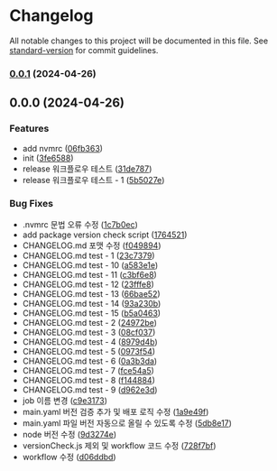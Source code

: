 # Changelog

All notable changes to this project will be documented in this file. See [standard-version](https://github.com/conventional-changelog/standard-version) for commit guidelines.

### [0.0.1](https://github.com/rrrrrrrrrrr-org/eslint-config-custom/compare/v0.0.0...v0.0.1) (2024-04-26)

## 0.0.0 (2024-04-26)


### Features

* add nvmrc ([06fb363](https://github.com/rrrrrrrrrrr-org/eslint-config-custom/commit/06fb3639ed0904ca40da3d6fa4412a6075e85dce))
* init ([3fe6588](https://github.com/rrrrrrrrrrr-org/eslint-config-custom/commit/3fe6588284213cce41a644825db5274082c09d69))
* release 워크플로우 테스트 ([31de787](https://github.com/rrrrrrrrrrr-org/eslint-config-custom/commit/31de787e2005efede19b2dbf53b4ccb2a278aae4))
* release 워크플로우 테스트 - 1 ([5b5027e](https://github.com/rrrrrrrrrrr-org/eslint-config-custom/commit/5b5027e5710a863eb427709a660cfae335bdd021))


### Bug Fixes

* .nvmrc 문법 오류 수정 ([1c7b0ec](https://github.com/rrrrrrrrrrr-org/eslint-config-custom/commit/1c7b0ecbdfaf3317d754b767c162b646e7111c52))
* add package version check script ([1764521](https://github.com/rrrrrrrrrrr-org/eslint-config-custom/commit/1764521dc4a8e15900d080ce7311b3d7d9bca363))
* CHANGELOG.md 포맷 수정 ([f049894](https://github.com/rrrrrrrrrrr-org/eslint-config-custom/commit/f04989460c41a61dec69032e36d2802014747931))
* CHANGELOG.md test - 1 ([23c7379](https://github.com/rrrrrrrrrrr-org/eslint-config-custom/commit/23c7379dab10d66a67a372e78f2d8e054aaf06d6))
* CHANGELOG.md test - 10 ([a583e1e](https://github.com/rrrrrrrrrrr-org/eslint-config-custom/commit/a583e1e57a5afdf4591e459b7bab34fd4e32c857))
* CHANGELOG.md test - 11 ([c3bf6e8](https://github.com/rrrrrrrrrrr-org/eslint-config-custom/commit/c3bf6e8bde9c31ecf88ccdd28968e4b84f25c41b))
* CHANGELOG.md test - 12 ([23fffe8](https://github.com/rrrrrrrrrrr-org/eslint-config-custom/commit/23fffe8cfa5ac71c98e3eb728e47b3d1c2730be1))
* CHANGELOG.md test - 13 ([66bae52](https://github.com/rrrrrrrrrrr-org/eslint-config-custom/commit/66bae523685a353056fc4b33ac9ce053b2f63174))
* CHANGELOG.md test - 14 ([93a230b](https://github.com/rrrrrrrrrrr-org/eslint-config-custom/commit/93a230b111e4f09817ab6b1db376a9e3870fb709))
* CHANGELOG.md test - 15 ([b5a0463](https://github.com/rrrrrrrrrrr-org/eslint-config-custom/commit/b5a0463437bb42df879c7bce77484e34724a8a86))
* CHANGELOG.md test - 2 ([24972be](https://github.com/rrrrrrrrrrr-org/eslint-config-custom/commit/24972be5fe6759670fbd60641a4619702d1413fb))
* CHANGELOG.md test - 3 ([08cf037](https://github.com/rrrrrrrrrrr-org/eslint-config-custom/commit/08cf037b8b21b1f4d08f79487a2f2512fdac1012))
* CHANGELOG.md test - 4 ([8979d4b](https://github.com/rrrrrrrrrrr-org/eslint-config-custom/commit/8979d4ba22b92a3efc8d2f12d5d34fffab948fc1))
* CHANGELOG.md test - 5 ([0973f54](https://github.com/rrrrrrrrrrr-org/eslint-config-custom/commit/0973f540cee45c660c9ec0de4ddae2a3bfb852aa))
* CHANGELOG.md test - 6 ([0a3b3da](https://github.com/rrrrrrrrrrr-org/eslint-config-custom/commit/0a3b3dafe83d307ee88658a42fad2140c3683480))
* CHANGELOG.md test - 7 ([fce54a5](https://github.com/rrrrrrrrrrr-org/eslint-config-custom/commit/fce54a51217e627290cfd6530654904d564e1e64))
* CHANGELOG.md test - 8 ([f144884](https://github.com/rrrrrrrrrrr-org/eslint-config-custom/commit/f144884928499335eca8c2b3f44084dd4d1d642e))
* CHANGELOG.md test - 9 ([d962e3d](https://github.com/rrrrrrrrrrr-org/eslint-config-custom/commit/d962e3dca7b16852875b0bafcac8341d59b7d714))
* job 이름 변경 ([c9e3173](https://github.com/rrrrrrrrrrr-org/eslint-config-custom/commit/c9e317345c8367997353e04bf978b0ef01e7e5bb))
* main.yaml 버전 검증 추가 및 배포 로직 수정 ([1a9e49f](https://github.com/rrrrrrrrrrr-org/eslint-config-custom/commit/1a9e49f0b67028c578a775a0b658655d844aeef9))
* main.yaml 파일 버전 자동으로 올릴 수 있도록 수정 ([5db8e17](https://github.com/rrrrrrrrrrr-org/eslint-config-custom/commit/5db8e177b29d7b14c9542e8e31d7ec18c0b58048))
* node 버전 수정 ([9d3274e](https://github.com/rrrrrrrrrrr-org/eslint-config-custom/commit/9d3274ed9b17b403cb7650529cc3ee8e2f0a58eb))
* versionCheck.js 제외 및 workflow 코드 수정 ([728f7bf](https://github.com/rrrrrrrrrrr-org/eslint-config-custom/commit/728f7bf86c3483e3be18af731d7af6724865ffb5))
* workflow 수정 ([d06ddbd](https://github.com/rrrrrrrrrrr-org/eslint-config-custom/commit/d06ddbd7673862a9d6ff5149321b6be9b1fef568))
